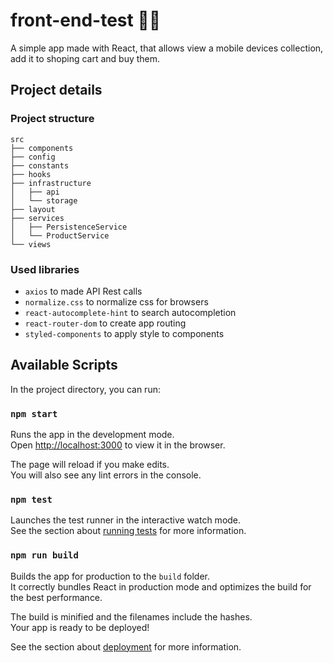 # front-end-test 📱🛒

A simple app made with React, that allows view a mobile devices collection, add it to shoping cart and buy them.

## Project details

### Project structure

```
src
├── components
├── config
├── constants
├── hooks
├── infrastructure
│   ├── api
│   └── storage
├── layout
├── services
│   ├── PersistenceService
│   └── ProductService
└── views
```

### Used libraries

- `axios` to made API Rest calls
- `normalize.css` to normalize css for browsers
- `react-autocomplete-hint` to search autocompletion
- `react-router-dom` to create app routing
- `styled-components` to apply style to components

## Available Scripts

In the project directory, you can run:

### `npm start`

Runs the app in the development mode.\
Open [http://localhost:3000](http://localhost:3000) to view it in the browser.

The page will reload if you make edits.\
You will also see any lint errors in the console.

### `npm test`

Launches the test runner in the interactive watch mode.\
See the section about [running tests](https://facebook.github.io/create-react-app/docs/running-tests) for more information.

### `npm run build`

Builds the app for production to the `build` folder.\
It correctly bundles React in production mode and optimizes the build for the best performance.

The build is minified and the filenames include the hashes.\
Your app is ready to be deployed!

See the section about [deployment](https://facebook.github.io/create-react-app/docs/deployment) for more information.
